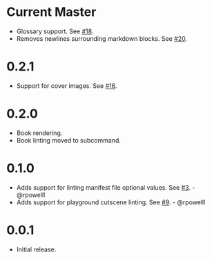 # Current Master

- Glossary support. See [#18](https://github.com/ashfurrow/playgroundbook/issues/18).
- Removes newlines surrounding markdown blocks. See [#20](https://github.com/ashfurrow/playgroundbook/issues/20).

# 0.2.1

- Support for cover images. See [#16](https://github.com/ashfurrow/playgroundbook/issues/16).

# 0.2.0

- Book rendering.
- Book linting moved to subcommand.

# 0.1.0

- Adds support for linting manifest file optional values. See [#3](https://github.com/ashfurrow/playground-book-lint/issues/3). - @rpowelll
- Adds support for playground cutscene linting. See [#9](https://github.com/ashfurrow/playground-book-lint/issues/9). - @rpowelll

# 0.0.1

- Initial release.
